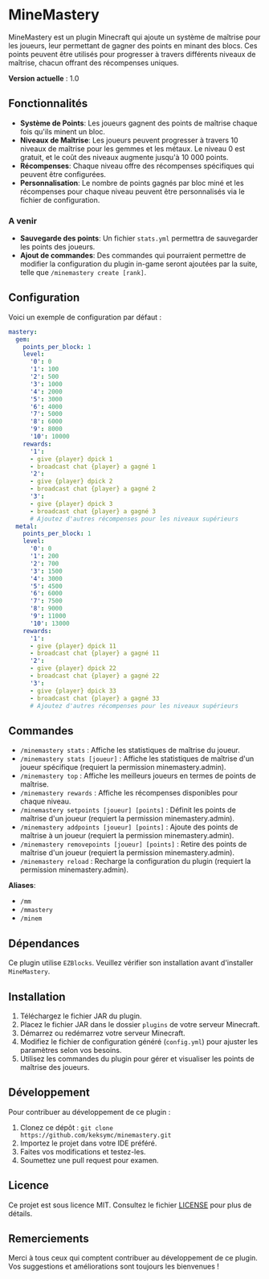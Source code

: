 # MineMastery

MineMastery est un plugin Minecraft qui ajoute un système de maîtrise pour les joueurs, leur permettant de gagner des points en minant des blocs. Ces points peuvent être utilisés pour progresser à travers différents niveaux de maîtrise, chacun offrant des récompenses uniques.

**Version actuelle** : 1.0

## Fonctionnalités

- **Système de Points**: Les joueurs gagnent des points de maîtrise chaque fois qu'ils minent un bloc.
- **Niveaux de Maîtrise**: Les joueurs peuvent progresser à travers 10 niveaux de maîtrise pour les gemmes et les métaux. Le niveau 0 est gratuit, et le coût des niveaux augmente jusqu'à 10 000 points.
- **Récompenses**: Chaque niveau offre des récompenses spécifiques qui peuvent être configurées.
- **Personnalisation**: Le nombre de points gagnés par bloc miné et les récompenses pour chaque niveau peuvent être personnalisés via le fichier de configuration.

### A venir

- **Sauvegarde des points**: Un fichier `stats.yml` permettra de sauvegarder les points des joueurs.
- **Ajout de commandes**: Des commandes qui pourraient permettre de modifier la configuration du plugin in-game seront ajoutées par la suite, telle que `/minemastery create [rank]`.
  
## Configuration

Voici un exemple de configuration par défaut :

```yaml
mastery:
  gem:
    points_per_block: 1
    level:
      '0': 0
      '1': 100
      '2': 500
      '3': 1000
      '4': 2000
      '5': 3000
      '6': 4000
      '7': 5000
      '8': 6000
      '9': 8000
      '10': 10000
    rewards:
      '1':
      - give {player} dpick 1
      - broadcast chat {player} a gagné 1
      '2':
      - give {player} dpick 2
      - broadcast chat {player} a gagné 2
      '3':
      - give {player} dpick 3
      - broadcast chat {player} a gagné 3
      # Ajoutez d'autres récompenses pour les niveaux supérieurs
  metal:
    points_per_block: 1
    level:
      '0': 0
      '1': 200
      '2': 700
      '3': 1500
      '4': 3000
      '5': 4500
      '6': 6000
      '7': 7500
      '8': 9000
      '9': 11000
      '10': 13000
    rewards:
      '1':
      - give {player} dpick 11
      - broadcast chat {player} a gagné 11
      '2':
      - give {player} dpick 22
      - broadcast chat {player} a gagné 22
      '3':
      - give {player} dpick 33
      - broadcast chat {player} a gagné 33
      # Ajoutez d'autres récompenses pour les niveaux supérieurs
```
## Commandes

- `/minemastery stats` : Affiche les statistiques de maîtrise du joueur.
- `/minemastery stats [joueur]` : Affiche les statistiques de maîtrise d'un joueur spécifique (requiert la permission minemastery.admin).
- `/minemastery top` : Affiche les meilleurs joueurs en termes de points de maîtrise.
- `/minemastery rewards` : Affiche les récompenses disponibles pour chaque niveau.
- `/minemastery setpoints [joueur] [points]` : Définit les points de maîtrise d'un joueur (requiert la permission minemastery.admin).
- `/minemastery addpoints [joueur] [points]` : Ajoute des points de maîtrise à un joueur (requiert la permission minemastery.admin).
- `/minemastery removepoints [joueur] [points]` : Retire des points de maîtrise d'un joueur (requiert la permission minemastery.admin).
- `/minemastery reload` : Recharge la configuration du plugin (requiert la permission minemastery.admin).

**Aliases**:
- `/mm`
- `/mmastery`
- `/minem`

## Dépendances

Ce plugin utilise `EZBlocks`. Veuillez vérifier son installation avant d'installer `MineMastery`.

## Installation

1. Téléchargez le fichier JAR du plugin.
2. Placez le fichier JAR dans le dossier `plugins` de votre serveur Minecraft.
3. Démarrez ou redémarrez votre serveur Minecraft.
4. Modifiez le fichier de configuration généré (`config.yml`) pour ajuster les paramètres selon vos besoins.
5. Utilisez les commandes du plugin pour gérer et visualiser les points de maîtrise des joueurs.

## Développement

Pour contribuer au développement de ce plugin :

1. Clonez ce dépôt : `git clone https://github.com/keksymc/minemastery.git`
2. Importez le projet dans votre IDE préféré.
3. Faites vos modifications et testez-les.
4. Soumettez une pull request pour examen.

## Licence

Ce projet est sous licence MIT. Consultez le fichier [LICENSE](LICENSE) pour plus de détails.

## Remerciements

Merci à tous ceux qui comptent contribuer au développement de ce plugin. Vos suggestions et améliorations sont toujours les bienvenues !
